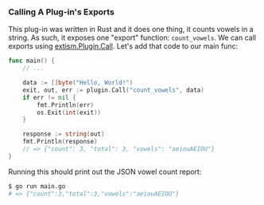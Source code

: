 ### Calling A Plug-in's Exports

This plug-in was written in Rust and it does one thing, it counts vowels in a string. As such, it exposes one "export" function: `count_vowels`. We can call exports using [extism.Plugin.Call](https://pkg.go.dev/github.com/extism/go-sdk#Plugin.Call).
Let's add that code to our main func:

```go
func main() {
    // ...

	data := []byte("Hello, World!")
	exit, out, err := plugin.Call("count_vowels", data)
	if err != nil {
		fmt.Println(err)
		os.Exit(int(exit))
	}

	response := string(out)
	fmt.Println(response)
    // => {"count": 3, "total": 3, "vowels": "aeiouAEIOU"}
}
```

Running this should print out the JSON vowel count report:

```bash
$ go run main.go
# => {"count":3,"total":3,"vowels":"aeiouAEIOU"}
```